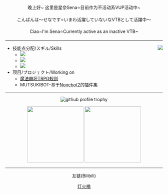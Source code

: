 
<div align="center">
晚上好~ 这里是星奈Sena⭐目前作为不活动系VUP活动中~

こんばんは～せなです⭐いまわ活躍していないなVTBとして活躍中～

Ciao~I'm Sena⭐Currently active as an inactive VTB~
</div>

---
  
<img align="right" src="https://count.getloli.com/get/@sena-nana?theme=rule34">

 
- 技能点分配/スギル/Skills
  - ![](https://img.shields.io/badge/-Blender-e16f05?&logo=Blender&logoColor=fff&style=flat-square)
  - ![](https://img.shields.io/badge/-Python-356d9c?&logo=Python&logoColor=fff&style=flat-square)
  - ![](https://img.shields.io/badge/-Clip%20Studio%20Paint-2d2d2d?&style=flat-square)
- 项目/プロジェクト/Working on
  - [魔法崩坏TRPG规则](https://sena-nana.github.io/)
  - MUTSUKIBOT-基于[Nonebot2](https://nb2.baka.icu)的插件集


---
 <p align="center">
  <img src="https://github-profile-trophy.vercel.app/?username=sena-nana&title=Stars,Followers,PullRequest,Commits,Repositories,Issues&no-frame=true&margin-w=10"  alt="github profile trophy"/>
</p>
<p align="center">
<img src="https://github-readme-stats.vercel.app/api/top-langs/?username=sena-nana&layout=compact" height="180"/> <img src="https://github-readme-stats.vercel.app/api?username=sena-nana&show_icons=true" height="180"/>
</p>

---
<div align="center">
友链(Bilibili)

[灯火橘](https://blog.nekoorange.cn/Link.html) 
</div>
